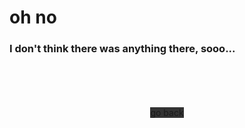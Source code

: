 
# oh no
### I don't think there was anything there, sooo...

<br>
<br>
<br>
<br>


<div class="w-100" style="text-align:center;">
    <a class="btn btn-dark" style="background-color:#333;" onclick="history.back()">go back</a>
</div>
